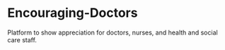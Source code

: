 # Encouraging-Doctors
Platform to show appreciation for doctors, nurses, and health and social care staff. 
